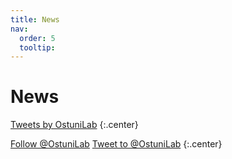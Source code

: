 ```yaml
---
title: News
nav:
  order: 5
  tooltip:
---
```


# <i class="fas fa-feather-alt"></i>News

<!-- Twitter embeds from https://publish.twitter.com/ -->

<a class="twitter-timeline" href="https://twitter.com/OstuniLab?ref_src=twsrc%5Etfw">Tweets by OstuniLab</a> <script async src="https://platform.twitter.com/widgets.js" charset="utf-8"></script>
{:.center}

<a href="https://twitter.com/OstuniLab?ref_src=twsrc%5Etfw" class="twitter-follow-button" data-show-count="false">Follow @OstuniLab</a><script async src="https://platform.twitter.com/widgets.js" charset="utf-8"></script>
<a href="https://twitter.com/intent/tweet?screen_name=OstuniLab&ref_src=twsrc%5Etfw" class="twitter-mention-button" data-show-count="false">Tweet to @OstuniLab</a><script async src="https://platform.twitter.com/widgets.js" charset="utf-8"></script>
{:.center}
